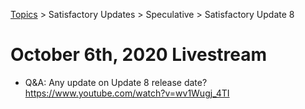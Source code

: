 [Topics](../../../topics.md) > Satisfactory Updates > Speculative > Satisfactory Update 8

# October 6th, 2020 Livestream
* Q&A: Any update on Update 8 release date? https://www.youtube.com/watch?v=wv1Wugj_4TI
